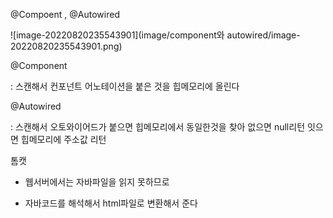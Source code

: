 @Compoent , @Autowired

![image-20220820235543901](image/component와 autowired/image-20220820235543901.png)

@Component

: 스캔해서 컨포넌트 어노테이션을 붙은 것을 힙메모리에 올린다 

@Autowired

: 스캔해서 오토와이어드가 붙으면 힙메모리에서 동일한것을 찾아 없으면 null리턴 잇으면 힙메모리에 주소값  리턴



톰캣 

- 웹서버에서는 자바파일을 읽지 못하므로 

- 자바코드를 해석해서 html파일로 변환해서 준다